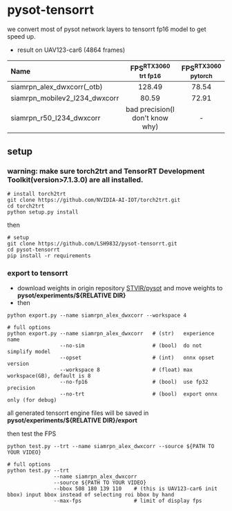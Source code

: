 # pysot-tensorrt
we convert most of pysot network layers to tensorrt fp16 model to get speed up.

- result on UAV123-car6 (4864 frames)

|             Name              | FPS<sup>RTX3060<br>trt fp16 | FPS<sup>RTX3060<br>pytorch |
|:------------------------------|:---------------------------:|:--------------------------:|
| siamrpn_alex_dwxcorr(_otb)    | 128.49                      |  78.54                     |
| siamrpn_mobilev2_l234_dwxcorr | 80.59                       |  72.91                     |
| siamrpn_r50_l234_dwxcorr      | bad precision(I don't know why) |  -                     |

## setup

### warning: make sure torch2trt and TensorRT Development Toolkit(version>7.1.3.0) are all installed.

```shell
# install torch2trt
git clone https://github.com/NVIDIA-AI-IOT/torch2trt.git
cd torch2trt
python setup.py install
```
then
```
# setup
git clone https://github.com/LSH9832/pysot-tensorrt.git
cd pysot-tensorrt
pip install -r requirements
```

### export to tensorrt

- download weights in origin repository [STVIR/pysot](https://github.com/STVIR/pysot) and move weights to **pysot/experiments/${RELATIVE DIR}**
- then
```
python export.py --name siamrpn_alex_dwxcorr --workspace 4

# full options
python export.py --name siamrpn_alex_dwxcorr   # (str)   experience name
                 --no-sim                      # (bool)  do not simplify model
                 --opset                       # (int)   onnx opset version
                 --workspace 8                 # (float) max workspace(GB), default is 8
                 --no-fp16                     # (bool)  use fp32 precision
                 --no-trt                      # (bool)  export onnx only (for debug)
```
all generated tensorrt engine files will be saved in **pysot/experiments/${RELATIVE DIR}/export**

then test the FPS
```
python test.py --trt --name siamrpn_alex_dwxcorr --source ${PATH TO YOUR VIDEO}

# full options
python test.py --trt 
               --name siamrpn_alex_dwxcorr 
               --source ${PATH TO YOUR VIDEO}
               --bbox 508 180 139 110    # (this is UAV123-car6 init bbox) input bbox instead of selecting roi bbox by hand
               --max-fps                 # limit of display fps
```


